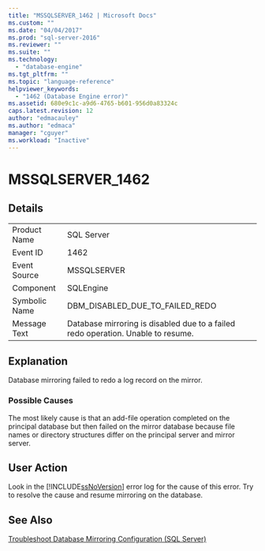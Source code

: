 ```yaml
---
title: "MSSQLSERVER_1462 | Microsoft Docs"
ms.custom: ""
ms.date: "04/04/2017"
ms.prod: "sql-server-2016"
ms.reviewer: ""
ms.suite: ""
ms.technology: 
  - "database-engine"
ms.tgt_pltfrm: ""
ms.topic: "language-reference"
helpviewer_keywords: 
  - "1462 (Database Engine error)"
ms.assetid: 680e9c1c-a9d6-4765-b601-956d0a83324c
caps.latest.revision: 12
author: "edmacauley"
ms.author: "edmaca"
manager: "cguyer"
ms.workload: "Inactive"
---
```

# MSSQLSERVER_1462
  
## Details  
  
|||  
|-|-|  
|Product Name|SQL Server|  
|Event ID|1462|  
|Event Source|MSSQLSERVER|  
|Component|SQLEngine|  
|Symbolic Name|DBM_DISABLED_DUE_TO_FAILED_REDO|  
|Message Text|Database mirroring is disabled due to a failed redo operation. Unable to resume.|  
  
## Explanation  
Database mirroring failed to redo a log record on the mirror.  
  
### Possible Causes  
The most likely cause is that an add-file operation completed on the principal database but then failed on the mirror database because file names or directory structures differ on the principal server and mirror server.  
  
## User Action  
Look in the [!INCLUDE[ssNoVersion](../../includes/ssnoversion-md.md)] error log for the cause of this error. Try to resolve the cause and resume mirroring on the database.  
  
## See Also  
[Troubleshoot Database Mirroring Configuration &#40;SQL Server&#41;](~/database-engine/database-mirroring/troubleshoot-database-mirroring-configuration-sql-server.md)  
  

